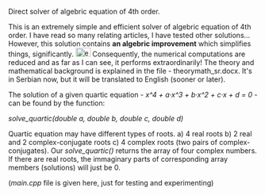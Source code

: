 Direct solver of algebric equation of 4th order.

This is an extremely simple and efficient solver of algebric equation of 4th order. I have read so many relating articles, I have tested other solutions... However, this solution contains <b>an algebric improvement</b> which simplifies things, significantly. <img src="https://lh3.googleusercontent.com/SnfLgvMscFCMVa-MYKjPDuF7zPVVVwd-U7hG4-f0tcRUhJ64mNdm2MCOI1PyGlHAMjuW6SEt=w1280-h653" alt="eureka" height="18" width="30"> <!--img src="http://emoticoner.com/files/emoticons/yahoo/idea-yahoo-emoticon.gif" alt="eureka" height="18" width="30"--> Consequently, the numerical computations are reduced and as far as I can see, it performs extraordinarily! The theory and mathematical background is explained in the file - theorymath_sr.docx. It's in Serbian now, but it will be translated to English (sooner or later).

The solution of a given quartic equation - <i>x^4 + a·x^3 + b·x^2 + c·x + d = 0</i> - can be found by the function: 

<i>solve_quartic(double a, double b, double c, double d)</i>

Quartic equation may have different types of roots. a) 4 real roots b) 2 real and 2 complex-conjugate roots c) 4 complex roots (two pairs of complex-conjugates). Our <i>solve_quartic()</i> returns the array of four complex numbers. If there are real roots, the immaginary parts of corresponding array members (solutions) will just be 0.

(<i>main.cpp</i> file is given here, just for testing and experimenting)
